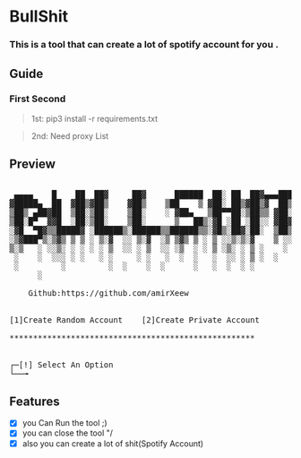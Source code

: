 # BullShit
### This is a tool that can create a lot of spotify account for you .
## Guide
### First Second 
> 1st: pip3 install -r requirements.txt
 
> 2nd: Need proxy List 
 



## Preview
<pre>

 ▄▄▄▄    █    ██  ██▓     ██▓      ██████  ██░ ██  ██▓▄▄▄█████▓
▓█████▄  ██  ▓██▒▓██▒    ▓██▒    ▒██    ▒ ▓██░ ██▒▓██▒▓  ██▒ ▓▒Created by me :)
▒██▒ ▄██▓██  ▒██░▒██░    ▒██░    ░ ▓██▄   ▒██▀▀██░▒██▒▒ ▓██░ ▒░  Version 1.0
▒██░█▀  ▓▓█  ░██░▒██░    ▒██░      ▒   ██▒░▓█ ░██ ░██░░ ▓██▓ ░
░▓█  ▀█▓▒▒█████▓ ░██████▒░██████▒▒██████▒▒░▓█▒░██▓░██░  ▒██▒ ░
░▒▓███▀▒░▒▓▒ ▒ ▒ ░ ▒░▓  ░░ ▒░▓  ░▒ ▒▓▒ ▒ ░ ▒ ░░▒░▒░▓    ▒ ░░
▒░▒   ░ ░░▒░ ░ ░ ░ ░ ▒  ░░ ░ ▒  ░░ ░▒  ░ ░ ▒ ░▒░ ░ ▒ ░    ░
 ░    ░  ░░░ ░ ░   ░ ░     ░ ░   ░  ░  ░   ░  ░░ ░ ▒ ░  ░
 ░         ░         ░  ░    ░  ░      ░   ░  ░  ░ ░
      ░

    Github:https://github.com/amirXeew


[1]Create Random Account    [2]Create Private Account

****************************************************


┌─[!] Select An Option
└──╼
</pre>
## Features
- [x] you Can Run the tool ;)
- [x] you can close the tool "/
- [x] also you can create a lot of shit(Spotify Account)  
